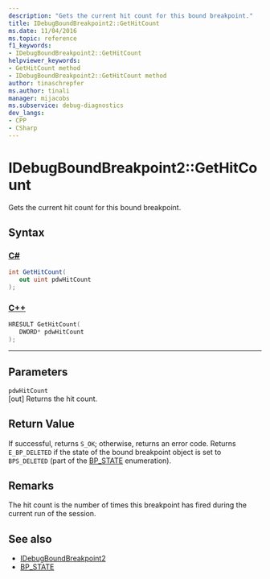 ```yaml
---
description: "Gets the current hit count for this bound breakpoint."
title: IDebugBoundBreakpoint2::GetHitCount
ms.date: 11/04/2016
ms.topic: reference
f1_keywords:
- IDebugBoundBreakpoint2::GetHitCount
helpviewer_keywords:
- GetHitCount method
- IDebugBoundBreakpoint2::GetHitCount method
author: tinaschrepfer
ms.author: tinali
manager: mijacobs
ms.subservice: debug-diagnostics
dev_langs:
- CPP
- CSharp
---
```

# IDebugBoundBreakpoint2::GetHitCount

Gets the current hit count for this bound breakpoint.

## Syntax

### [C#](#tab/csharp)
```csharp
int GetHitCount( 
   out uint pdwHitCount
);
```
### [C++](#tab/cpp)
```cpp
HRESULT GetHitCount( 
   DWORD* pdwHitCount
);
```
---

## Parameters
`pdwHitCount`\
[out] Returns the hit count.

## Return Value
 If successful, returns `S_OK`; otherwise, returns an error code. Returns `E_BP_DELETED` if the state of the bound breakpoint object is set to `BPS_DELETED` (part of the [BP_STATE](../../../extensibility/debugger/reference/bp-state.md) enumeration).

## Remarks
 The hit count is the number of times this breakpoint has fired during the current run of the session.

## See also
- [IDebugBoundBreakpoint2](../../../extensibility/debugger/reference/idebugboundbreakpoint2.md)
- [BP_STATE](../../../extensibility/debugger/reference/bp-state.md)
